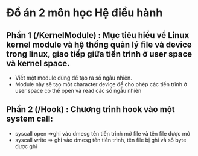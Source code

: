 # Đồ án 2 môn học Hệ điều hành
## Phần 1 (/KernelModule) : Mục tiêu hiểu về Linux kernel module và hệ thống quản lý file và device trong linux, giao tiếp giữa tiến trình ở user space và kernel space.
- Viết một module dùng để tạo ra số ngẫu nhiên.
- Module này sẽ tạo một character device để cho phép các tiền trình ở user space có thể open và read các số ngẫu nhiên
## Phần 2 (/Hook) : Chương trình hook vào một system call:
- syscall open =>ghi vào dmesg tên tiến trình mở file và tên file được mở
- syscall write => ghi vào dmesg tên tiến trình, tên file bị ghi và số byte được ghi